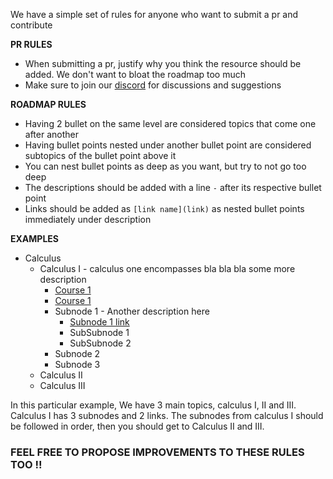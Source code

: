 We have a simple set of rules for anyone who want to submit a pr and contribute

**PR RULES**
* When submitting a pr, justify why you think the resource should be added. We don't want to bloat the roadmap too much
* Make sure to join our [discord](https://discord.gg/kaxCNpQMKR) for discussions and suggestions 
 
**ROADMAP RULES**
 * Having 2 bullet on the same level are considered topics that come one after another
 * Having bullet points nested under another bullet point are considered subtopics of the bullet point above it
 * You can nest bullet points as deep as you want, but try to not go too deep
 * The descriptions should be added with a line ```-``` after its respective bullet point
 * Links should be added as ```[link name](link)``` as nested bullet points immediately under description 

**EXAMPLES**
* Calculus
    * Calculus I - calculus one encompasses bla bla bla some more description   
      * [Course 1](link) 
      * [Course 1](link) 
      * Subnode 1 - Another description here
        * [Subnode 1 link]()
        * SubSubnode 1
        * SubSubnode 2
      * Subnode 2
      * Subnode 3
  * Calculus II
  * Calculus III

In this particular example, We have 3 main topics, calculus I, II and III. Calculus I has 3 subnodes and 2 links. The subnodes from calculus I should be followed in order, then you should get to Calculus II and III.

### FEEL FREE TO PROPOSE IMPROVEMENTS TO THESE RULES TOO !!